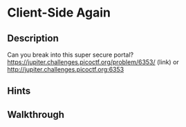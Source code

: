 # Client-Side Again

## Description

Can you break into this super secure portal? https://jupiter.challenges.picoctf.org/problem/6353/ (link) or http://jupiter.challenges.picoctf.org:6353

## Hints

## Walkthrough

